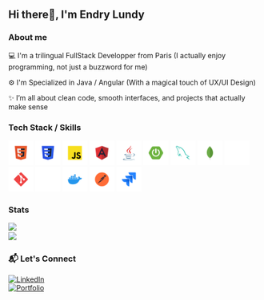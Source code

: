 ## Hi there👋, I'm Endry Lundy

### About me
<p>💻 I'm a trilingual FullStack Developper from Paris (I actually enjoy programming, not just a buzzword for me)<p/>
<p>⚙️ I'm Specialized in Java / Angular (With a magical touch of UX/UI Design)<p/>
<p>✨ I’m all about clean code, smooth interfaces, and projects that actually make sense<p/>


### Tech Stack / Skills
<p>  
  <img src="/stack-logos/html.svg" alt="HTML" width="50" height="50" margin="0" padding="0"/>
  <img src="/stack-logos/css.svg" alt="CSS" width="50" height="50" margin="0" padding="0"/> 
  <img src="/stack-logos/javascript.svg" alt="Javascript" width="50" height="50" margin="0" padding="0"/> 
  <img src="/stack-logos/angular.svg" alt="Angular" width="50" height="50" margin="0" padding="0"/> 
  <img src="/stack-logos/java.svg" alt="Java" width="50" height="50" margin="0" padding="0"/> 
  <img src="/stack-logos/springboot.svg" alt="Spring Boot" width="50" height="50" margin="0" padding="0"/> 
  <img src="/stack-logos/mysql.svg" alt="MySQL" width="50" height="50" margin="0" padding="0"/> 
  <img src="/stack-logos/mongodb.svg" alt="MongoDB" width="50" height="50" margin="0" padding="0"/> 
  <img src="/stack-logos/express.svg" alt="Express" width="50" height="50" margin="0" padding="0"/>  
  <img src="/stack-logos/git.svg" alt="Git" width="50" height="50" margin="0" padding="0"/> 
  <img src="/stack-logos/github.svg" alt="Github" width="50" height="50" margin="0" padding="0"/> 
  <img src="/stack-logos/docker.svg" alt="Docker" width="50" height="50" margin="0" padding="0"/> 
  <img src="/stack-logos/postman.svg" alt="Postman" width="50" height="50" margin="0" padding="0"/> 
  <img src="/stack-logos/jira.svg" alt="Jira" width="50" height="50" margin="0" padding="0"/> 
</p>

### Stats
![](https://nirzak-streak-stats.vercel.app/?user=EndryLa&theme=dark&hide_border=true)<br/>
![](https://github-readme-stats.vercel.app/api/top-langs/?username=EndryLa&theme=dark&hide_border=true&include_all_commits=true&count_private=true&layout=compact)

### 📬 Let's Connect
[![LinkedIn](https://img.shields.io/badge/-LinkedIn-blue?style=flat&logo=linkedin)](https://linkedin.com/in/endry-lundy)  
[![Portfolio](https://img.shields.io/badge/-Portfolio-black?style=flat&logo=firefox-browser)](https://endrylundy.com)
